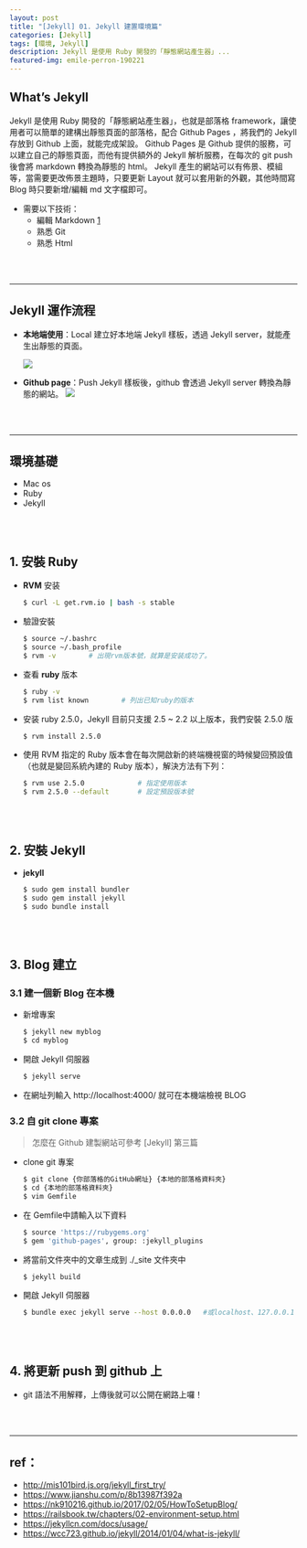 ```yaml
---
layout: post
title: "[Jekyll] 01. Jekyll 建置環境篇"
categories: [Jekyll]
tags: [環境, Jekyll]
description: Jekyll 是使用 Ruby 開發的「靜態網站產生器」...
featured-img: emile-perron-190221
---
```



## What’s Jekyll

Jekyll 是使用 Ruby 開發的「靜態網站產生器」，也就是部落格 framework，讓使用者可以簡單的建構出靜態頁面的部落格，配合 Github Pages ，將我們的 Jekyll 存放到 Github 上面，就能完成架設。
Github Pages 是 Github 提供的服務，可以建立自己的靜態頁面，而他有提供額外的 Jekyll 解析服務，在每次的 git push 後會將 markdown 轉換為靜態的 html。
Jekyll 產生的網站可以有佈景、模組等，當需要更改佈景主題時，只要更新 Layout 就可以套用新的外觀，其他時間寫 Blog 時只要新增/編輯 md 文字檔即可。

- 需要以下技術：
    - 編輯 Markdown [1](http://markdown.tw/)
    - 熟悉 Git
    - 熟悉 Html

<br/><br/>

***

## Jekyll 運作流程

- **本地端使用**：Local 建立好本地端 Jekyll 樣板，透過 Jekyll server，就能產生出靜態的頁面。

    ![](https://wcc723.github.io/images/2014-01-04jekyll-flow-01.png)
    
- **Github page**：Push Jekyll 樣板後，github 會透過 Jekyll server 轉換為靜態的網站。
    ![](https://wcc723.github.io/images/2014-01-04jekyll-flow-02.png)

<br/><br/>

***

## 環境基礎

- Mac os
- Ruby
- Jekyll

<br/><br/>

## 1. 安裝 Ruby

- **RVM** 安装

    ```bash 
    $ curl -L get.rvm.io | bash -s stable
    ```

- 驗證安裝

    ```bash
    $ source ~/.bashrc
    $ source ~/.bash_profile
    $ rvm -v        # 出現rvm版本號，就算是安装成功了。
    ```

- 查看 **ruby** 版本

    ```bash
    $ ruby -v
    $ rvm list known        # 列出已知ruby的版本
    ```

- 安装 ruby 2.5.0，Jekyll 目前只支援 2.5 ~ 2.2 以上版本，我們安裝 2.5.0 版

    ```bash
    $ rvm install 2.5.0
    ```

- 使用 RVM 指定的 Ruby 版本會在每次開啟新的終端機視窗的時候變回預設值（也就是變回系統內建的 Ruby 版本），解決方法有下列：

    ```bash
    $ rvm use 2.5.0             # 指定使用版本
    $ rvm 2.5.0 --default       # 設定預設版本號
    ```


<br/><br/>

## 2. 安裝 Jekyll

- **jekyll**

    ```bash
    $ sudo gem install bundler
    $ sudo gem install jekyll
    $ sudo bundle install
    ```


<br/><br/>

## 3. Blog 建立

### 3.1 建一個新 Blog 在本機

- 新增專案

    ```bash
    $ jekyll new myblog
    $ cd myblog
    ```

- 開啟 Jekyll 伺服器

    ```bash
    $ jekyll serve
    ```

- 在網址列輸入 http://localhost:4000/ 就可在本機端檢視 BLOG

### 3.2 自 git clone 專案

> 怎麼在 Github 建製網站可參考 [Jekyll] 第三篇

- clone git 專案

    ```bash
    $ git clone {你部落格的GitHub網址} {本地的部落格資料夾}
    $ cd {本地的部落格資料夾}
    $ vim Gemfile
    ```

- 在 Gemfile中請輸入以下資料

    ```bash
    $ source 'https://rubygems.org'
    $ gem 'github-pages', group: :jekyll_plugins
    ```

- 將當前文件夾中的文章生成到 ./_site 文件夾中

    ```bash
    $ jekyll build
    ```

- 開啟 Jekyll 伺服器

    ```bash
    $ bundle exec jekyll serve --host 0.0.0.0   #或localhost、127.0.0.1
    ```

<br/><br/>

## 4. 將更新 push 到 github 上

- git 語法不用解釋，上傳後就可以公開在網路上囉！


<br/><br/>

***

## ref：
- http://mis101bird.js.org/jekyll_first_try/
- https://www.jianshu.com/p/8b13987f392a
- https://nk910216.github.io/2017/02/05/HowToSetupBlog/
- https://railsbook.tw/chapters/02-environment-setup.html
- https://jekyllcn.com/docs/usage/
- https://wcc723.github.io/jekyll/2014/01/04/what-is-jekyll/